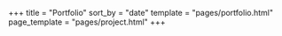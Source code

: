 +++
title = "Portfolio"
sort_by = "date"
template = "pages/portfolio.html"
page_template = "pages/project.html"
+++

